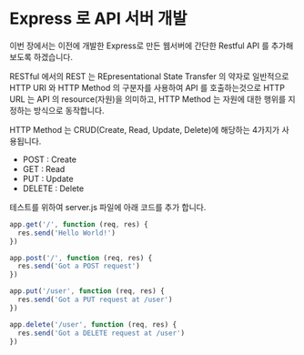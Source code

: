 # Express 로 API 서버 개발

이번 장에서는 이전에 개발한 Express로 만든 웹서버에 간단한 Restful API 를 추가해 보도록 하겠습니다.

RESTful 에서의 REST 는 REpresentational State Transfer 의 약자로 일반적으로 HTTP URI 와 HTTP Method 의 구분자를 사용하여 API 를 호출하는것으로 HTTP URL 는 API 의 resource(자원)을 의미하고, HTTP Method 는 자원에 대한 행위를 지정하는 방식으로 동작합니다.

HTTP Method 는 CRUD(Create, Read, Update, Delete)에 해당하는 4가지가 사용됩니다.
* POST : Create
* GET : Read
* PUT : Update
* DELETE : Delete

테스트를 위하여 server.js 파일에 아래 코드를 추가 합니다.
```js
app.get('/', function (req, res) {
  res.send('Hello World!')
})

app.post('/', function (req, res) {
  res.send('Got a POST request')
})

app.put('/user', function (req, res) {
  res.send('Got a PUT request at /user')
})

app.delete('/user', function (req, res) {
  res.send('Got a DELETE request at /user')
})
```
